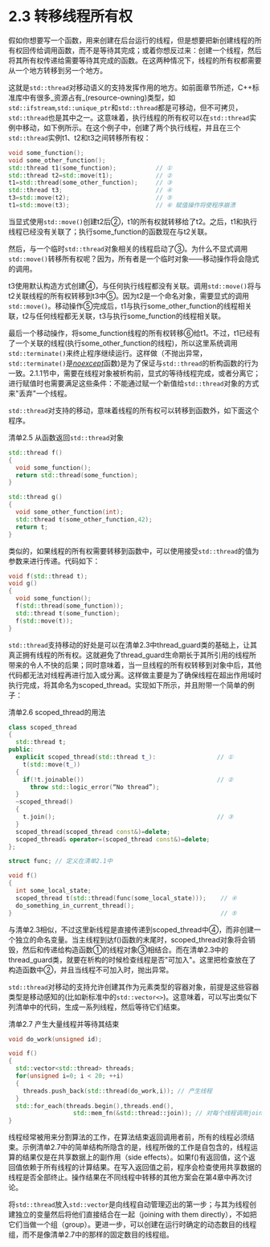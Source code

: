 # 2.3 转移线程所有权

假如你想要写一个函数，用来创建在后台运行的线程，但是想要把新创建线程的所有权回传给调用函数，而不是等待其完成；或着你想反过来：创建一个线程，然后将其所有权传递给需要等待其完成的函数。在这两种情况下，线程的所有权都需要从一个地方转移到另一个地方。

这就是`std::thread`对移动语义的支持发挥作用的地方。如前面章节所述，C++标准库中有很多_资源占有_\(resource-owning\)类型，如`std::ifstream`,`std::unique_ptr`和`std::thread`都是可移动，但不可拷贝，`std::thread`也是其中之一。这意味着，执行线程的所有权可以在`std::thread`实例中移动，如下例所示。在这个例子中，创建了两个执行线程，并且在三个`std::thread`实例t1、t2和t3之间转移所有权：

```c++
void some_function();
void some_other_function();
std::thread t1(some_function);           // ①
std::thread t2=std::move(t1);            // ②
t1=std::thread(some_other_function);     // ③
std::thread t3;                          // ④
t3=std::move(t2);                        // ⑤
t1=std::move(t3);                        // ⑥ 赋值操作将使程序崩溃
```

当显式使用`std::move()`创建t2后②，t1的所有权就转移给了t2。之后，t1和执行线程已经没有关联了；执行some\_function的函数现在与t2关联。

然后，与一个临时`std::thread`对象相关的线程启动了③。为什么不显式调用`std::move()`转移所有权呢？因为，所有者是一个临时对象——移动操作将会隐式的调用。

t3使用默认构造方式创建④，与任何执行线程都没有关联。调用`std::move()`将与t2关联线程的所有权转移到t3中⑤。因为t2是一个命名对象，需要显式的调用`std::move()`。移动操作⑤完成后，t1与执行some\_other\_function的线程相关联，t2与任何线程都无关联，t3与执行some\_function的线程相关联。

最后一个移动操作，将some\_function线程的所有权转移⑥给t1。不过，t1已经有了一个关联的线程\(执行some\_other\_function的线程\)，所以这里系统调用`std::terminate()`来终止程序继续运行。这样做（不抛出异常，`std::terminate()`是[_noexcept_](http://www.baidu.com/link?url=5JjyAaqAzTTXfKVx1iXU2L1aR__8o4wfW4iotLW1BiUCTzDHjbGcX7Qx42FOcd0K4xe2MDFgL5r7BCiVClXCDq)函数\)是为了保证与`std::thread`的析构函数的行为一致。2.1.1节中，需要在线程对象被析构前，显式的等待线程完成，或者分离它；进行赋值时也需要满足这些条件：不能通过赋一个新值给`std::thread`对象的方式来"丢弃"一个线程。

`std::thread`对支持的移动，意味着线程的所有权可以转移到函数外，如下面这个程序。

清单2.5 从函数返回`std::thread`对象

```c++
std::thread f()
{
  void some_function();
  return std::thread(some_function);
}

std::thread g()
{
  void some_other_function(int);
  std::thread t(some_other_function,42);
  return t;
}
```

类似的，如果线程的所有权需要转移到函数中，可以使用接受`std::thread`的值为参数来进行传递。代码如下：

```c++
void f(std::thread t);
void g()
{
  void some_function();
  f(std::thread(some_function));
  std::thread t(some_function);
  f(std::move(t));
}
```

`std::thread`支持移动的好处是可以在清单2.3中thread\_guard类的基础上，让其真正拥有线程的所有权。这就避免了thread_guard生命期长于其所引用的线程所带来的令人不快的后果；同时意味着，当一旦线程的所有权转移到对象中后，其他代码都无法对线程再进行加入或分离。这样做主要是为了确保线程在超出作用域时执行完成，将其命名为scoped\_thread。实现如下所示，并且附带一个简单的例子：

清单2.6 scoped\_thread的用法

```c++
class scoped_thread
{
  std::thread t;
public:
  explicit scoped_thread(std::thread t_):                 // ①
    t(std::move(t_))
  {
    if(!t.joinable())                                     // ②
      throw std::logic_error(“No thread”);
  }
  ~scoped_thread()
  {
    t.join();                                             // ③
  }
  scoped_thread(scoped_thread const&)=delete;
  scoped_thread& operator=(scoped_thread const&)=delete;
};

struct func; // 定义在清单2.1中

void f()
{
  int some_local_state;
  scoped_thread t(std::thread(func(some_local_state)));    // ④
  do_something_in_current_thread();
}                                                          // ⑤
```

与清单2.3相似，不过这里新线程是直接传递到scoped\_thread中④，而非创建一个独立的命名变量。当主线程到达f\(\)函数的末尾时，scoped\_thread对象将会销毁，然后和传递给构造函数①的线程对象③相结合。而在清单2.3中的thread\_guard类，就要在析构的时候检查线程是否"可加入"。这里把检查放在了构造函数中②，并且当线程不可加入时，抛出异常。

`std::thread`对移动的支持允许创建其作为元素类型的容器对象，前提是这些容器类型是移动感知的\(比如新标准中的`std::vector<>`\)。这意味着，可以写出类似下列清单中的代码，生成一系列线程，然后等待它们结束。

清单2.7 产生大量线程并等待其结束

```c++
void do_work(unsigned id);

void f()
{
  std::vector<std::thread> threads;
  for(unsigned i=0; i < 20; ++i)
  {
    threads.push_back(std::thread(do_work,i)); // 产生线程
  }
  std::for_each(threads.begin(),threads.end(),
                  std::mem_fn(&std::thread::join)); // 对每个线程调用join()
}
```

线程经常被用来分割算法的工作，在算法结束返回调用者前，所有的线程必须结束。示例清单2.7中的简单结构所隐含的是，线程所做的工作是自包含的，线程运算的结果仅是在共享数据上的副作用（side effects）。如果f\(\)有返回值，这个返回值依赖于所有线程的计算结果。在写入返回值之前，程序会检查使用共享数据的线程是否全部终止。操作结果在不同线程中转移的其他方案会在第4章中再次讨论。

将`std::thread`放入`std::vector`是向线程自动管理迈出的第一步；与其为线程创建独立的变量然后将他们直接结合在一起（joining with them directly），不如把它们当做一个组（group）。更进一步，可以创建在运行时确定的动态数目的线程组，而不是像清单2.7中的那样的固定数目的线程组。

